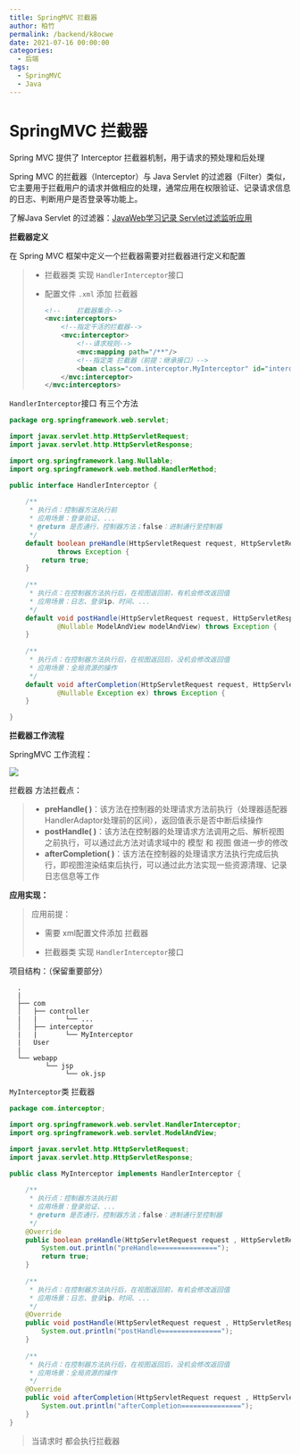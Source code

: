 ```yaml
---
title: SpringMVC 拦截器
author: 柏竹
permalink: /backend/k8ocwe
date: 2021-07-16 00:00:00
categories: 
  - 后端
tags: 
  - SpringMVC
  - Java
---
```

 # SpringMVC 拦截器

Spring MVC 提供了 Interceptor 拦截器机制，用于请求的预处理和后处理

Spring MVC 的拦截器（Interceptor）与 Java Servlet 的过滤器（Filter）类似，它主要用于拦截用户的请求并做相应的处理，通常应用在权限验证、记录请求信息的日志、判断用户是否登录等功能上。

了解Java Servlet 的过滤器：[JavaWeb学习记录 Servlet过滤监听应用](https://blog.csdn.net/weixin_45963193/article/details/115891567) 

**拦截器定义**

在 Spring MVC 框架中定义一个拦截器需要对拦截器进行定义和配置

> - 拦截器类 实现 `HandlerInterceptor`接口
>
> - 配置文件 `.xml`  添加 拦截器
>
>   ```xml
>   <!--    拦截器集合-->
>   <mvc:interceptors>
>       <!--指定干活的拦截器-->
>       <mvc:interceptor>
>           <!--请求规则-->
>           <mvc:mapping path="/**"/>
>        	<!--指定类 拦截器（前提：继承接口）-->
>           <bean class="com.interceptor.MyInterceptor" id="interceptor"></bean>
>       </mvc:interceptor>
>   </mvc:interceptors>
>   ```

`HandlerInterceptor`接口 有三个方法

```java
package org.springframework.web.servlet;

import javax.servlet.http.HttpServletRequest;
import javax.servlet.http.HttpServletResponse;

import org.springframework.lang.Nullable;
import org.springframework.web.method.HandlerMethod;

public interface HandlerInterceptor {
	
    /**
     * 执行点：控制器方法执行前
     * 应用场景：登录验证、...
     * @return 是否通行，控制器方法；false：进制通行至控制器
     */
	default boolean preHandle(HttpServletRequest request, HttpServletResponse response, Object handler)
			throws Exception {
		return true;
	}
	
    /**
     * 执行点：在控制器方法执行后，在视图返回前，有机会修改返回值
     * 应用场景：日志、登录ip、时间、...
     */
	default void postHandle(HttpServletRequest request, HttpServletResponse response, Object handler,
			@Nullable ModelAndView modelAndView) throws Exception {
	}
	
    /**
     * 执行点：在控制器方法执行后，在视图返回后，没机会修改返回值
     * 应用场景：全局资源的操作
     */
	default void afterCompletion(HttpServletRequest request, HttpServletResponse response, Object handler,
			@Nullable Exception ex) throws Exception {
	}

}
```

**拦截器工作流程** 

SpringMVC 工作流程：

![](https://image.bozhu12.cc/myblog/Spring/Spring02.png)

拦截器 方法拦截点：

> - **preHandle( )**：该方法在控制器的处理请求方法前执行（处理器适配器HandlerAdaptor处理前的区间），返回值表示是否中断后续操作
> - **postHandle( )**：该方法在控制器的处理请求方法调用之后、解析视图之前执行，可以通过此方法对请求域中的 模型 和 视图 做进一步的修改
> - **afterCompletion( )**：该方法在控制器的处理请求方法执行完成后执行，即视图渲染结束后执行，可以通过此方法实现一些资源清理、记录日志信息等工作

**应用实现：**

> 应用前提：
>
> - 需要 xml配置文件添加 拦截器
>
> - 拦截器类 实现 `HandlerInterceptor`接口

项目结构：（保留重要部分）

```text
  .
  |
  ├── com
  │   ├── controller
  |	  |		  └── ...
  │   ├── interceptor
  |   |   	  └── MyInterceptor
  |   User
  |   
  └── webapp
         └── jsp
      		  └── ok.jsp
```

`MyInterceptor`类 拦截器

```java
package com.interceptor;

import org.springframework.web.servlet.HandlerInterceptor;
import org.springframework.web.servlet.ModelAndView;

import javax.servlet.http.HttpServletRequest;
import javax.servlet.http.HttpServletResponse;

public class MyInterceptor implements HandlerInterceptor {
    
    /**
     * 执行点：控制器方法执行前
     * 应用场景：登录验证、...
     * @return 是否通行，控制器方法；false：进制通行至控制器
     */
    @Override
    public boolean preHandle(HttpServletRequest request , HttpServletResponse response , Object handler) throws Exception {
        System.out.println("preHandle===============");
        return true;
    }
    
    /**
     * 执行点：在控制器方法执行后，在视图返回前，有机会修改返回值
     * 应用场景：日志、登录ip、时间、...
     */
    @Override
    public void postHandle(HttpServletRequest request , HttpServletResponse response , Object handler , ModelAndView modelAndView) throws Exception {
        System.out.println("postHandle===============");
    }
    
    /**
     * 执行点：在控制器方法执行后，在视图返回后，没机会修改返回值
     * 应用场景：全局资源的操作
     */
    @Override
    public void afterCompletion(HttpServletRequest request , HttpServletResponse response , Object handler , Exception ex) throws Exception {
        System.out.println("afterCompletion===============");
    }
}
```

> 当请求时 都会执行拦截器